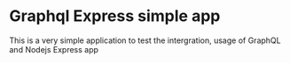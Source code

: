 # Graphql Express simple app

This is a very simple application to test the intergration, usage of GraphQL and Nodejs Express app
